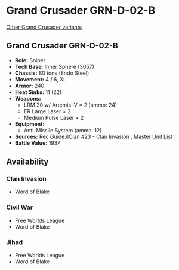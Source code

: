 # Grand Crusader GRN-D-02-B 

[Other Grand Crusader variants](../grand_crusader.md) 

## Grand Crusader GRN-D-02-B 

- **Role:** Sniper 
- **Tech Base:** Inner Sphere (3057) 
- **Chassis:** 80 tons (Endo Steel) 
- **Movement:** 4 / 6, XL 
- **Armor:** 240 
- **Heat Sinks:** 11 (22) 
- **Weapons:** 
  - LRM 20 w/ Artemis IV × 2 (ammo: 24) 
  - ER Large Laser × 2 
  - Medium Pulse Laser × 2 
- **Equipment:** 
  - Anti-Missile System (ammo: 12) 
- **Sources:** Rec Guide:ilClan #23 - Clan Invasion , [Master Unit List](http://masterunitlist.info/Unit/Details/8423/grand-crusader-grn-d-02-b) 
- **Battle Value:** 1937 

## Availability 

### Clan Invasion 

- Word of Blake 

### Civil War 

- Free Worlds League 
- Word of Blake 

### Jihad 

- Free Worlds League 
- Word of Blake 

